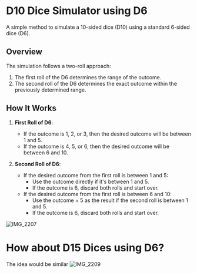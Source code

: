# D10 Dice Simulator using D6

A simple method to simulate a 10-sided dice (D10) using a standard 6-sided dice (D6).

## Overview

The simulation follows a two-roll approach:

1. The first roll of the D6 determines the range of the outcome.
2. The second roll of the D6 determines the exact outcome within the previously determined range.

## How It Works

1. **First Roll of D6**:
   - If the outcome is 1, 2, or 3, then the desired outcome will be between 1 and 5.
   - If the outcome is 4, 5, or 6, then the desired outcome will be between 6 and 10.

2. **Second Roll of D6**:
   - If the desired outcome from the first roll is between 1 and 5:
     - Use the outcome directly if it's between 1 and 5.
     - If the outcome is 6, discard both rolls and start over.
   - If the desired outcome from the first roll is between 6 and 10:
     - Use the outcome + 5 as the result if the second roll is between 1 and 5.
     - If the outcome is 6, discard both rolls and start over.

![IMG_2207](https://github.com/andrewchan868/Math-with-monte-carlo/assets/66477660/27b6984f-34ca-4bec-939d-972046c6fdcf)


# How about D15 Dices using D6?

The idea would be similar
![IMG_2209](https://github.com/andrewchan868/Math-with-monte-carlo/assets/66477660/642d6244-a265-4638-b54b-ff22c95686d5)

